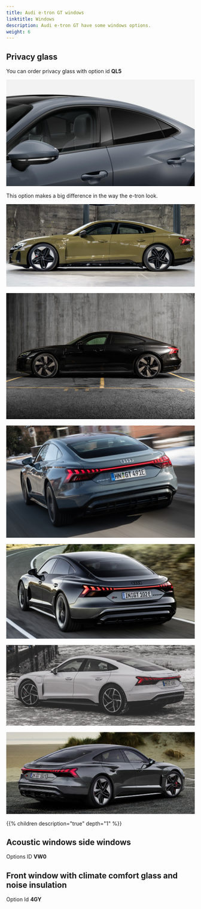 ```yaml
---
title: Audi e-tron GT windows 
linktitle: Windows
description: Audi e-tron GT have some windows options.
weight: 6
---
```


## Privacy glass

You can order privacy glass with option id **QL5**

![Panoramic roof](privacy_windows.jpg "Privacy windows")

This option makes a big difference in the way the e-tron look.

![Panoramic roof](standard_windows_1.jpg "Standard clear windows")

![Panoramic roof](privacy_windows_1.jpg "Privacy windows")

![Panoramic roof](standard_windows_2.jpg "Standard clear windows")

![Panoramic roof](privacy_windows_2.jpg "Privacy windows")

![Panoramic roof](standard_windows_3.jpg "Standard clear windows")

![Panoramic roof](privacy_windows_3.jpg "Privacy windows")

{{% children description="true" depth="1" %}}

## Acoustic windows side windows

Options ID **VW0**

## Front window with climate comfort glass and noise insulation

Option Id **4GY**